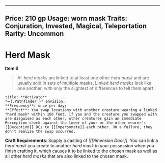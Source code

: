 
---
Price: 210 gp
Usage: worn mask
Traits: Conjuration, Invested, Magical, Teleportation
Rarity: Uncommon
---

# Herd Mask

**Item 6**

> All *herd masks* are linked to at least one other *herd mask* and are usually sold in sets of multiple masks. Linked *herd masks* look like one another, with only the slightest of differences to tell them apart.

```ad-embed-ability
title: **Activate**
*⬻{.Pathfinder }* envision; 
**Frequency**: once per day;
**Effect**: You swap locations with another creature wearing a linked *herd mask* within 100 feet. If you and the creature you swapped with are disguised as each other, other creatures gain an immediate Perception check against the lower of your or the other wearer's [[Deception]] DCs to [[Impersonate]] each other. On a failure, they don't realize the swap occurred.

```

**Craft Requirements**: Supply a casting of *[[Dimension Door]]*. You can link a *herd mask* you create to another *herd mask* in your possession when you finish crafting it, which causes it to be linked to the chosen mask as well as all other *herd masks* that are also linked to the chosen mask.
